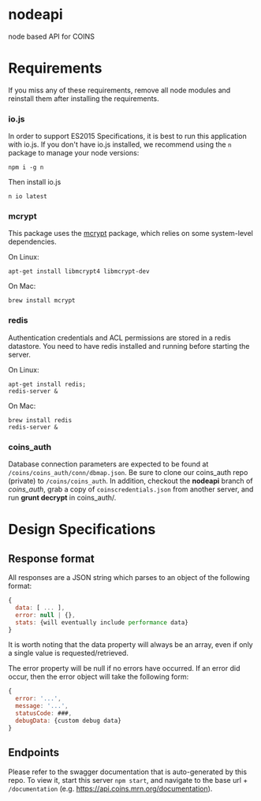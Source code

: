# nodeapi
node based API for COINS

# Requirements

If you miss any of these requirements, remove all node modules and reinstall them
after installing the requirements.

### io.js
In order to support ES2015 Specifications, it is best to run this application
with io.js. If you don't have io.js installed, we recommend using the `n`
package to manage your node versions:

```
npm i -g n
```

Then install io.js

```
n io latest
```

### mcrypt
This package uses the [mcrypt](https://github.com/tugrul/node-mcrypt) package,
which relies on some system-level dependencies.

On Linux:
```
apt-get install libmcrypt4 libmcrypt-dev
```

On Mac:
```
brew install mcrypt
```

### redis
Authentication credentials and ACL permissions are stored in
a redis datastore. You need to have redis installed and running
before starting the server.

On Linux:
```
apt-get install redis;
redis-server &
```

On Mac:
```
brew install redis
redis-server &
```

### coins_auth
Database connection parameters are expected to be found at `/coins/coins_auth/conn/dbmap.json`.
Be sure to clone our coins_auth repo (private) to `/coins/coins_auth`.
In addition, checkout the **nodeapi** branch of *coins_auth*, grab a copy of
`coinscredentials.json` from another server, and run **grunt decrypt** in coins_auth/.

# Design Specifications
## Response format
All responses are a JSON string which parses to an object of the following format:
```js
{
  data: [ ... ],
  error: null | {},
  stats: {will eventually include performance data}
}
```
It is worth noting that the data property will always be an array, even if only a single value is requested/retrieved.

The error property will be null if no errors have occurred.
If an error did occur, then the error object will take the following form:
```js
{
  error: '...',
  message: '...',
  statusCode: ###,
  debugData: {custom debug data}
}
```

## Endpoints

Please refer to the swagger documentation that is auto-generated by this repo.
To view it, start this server `npm start`, and navigate to the base url +
`/documentation` (e.g. https://api.coins.mrn.org/documentation).
